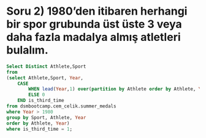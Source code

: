 # Soru 2) 1980’den itibaren herhangi bir spor grubunda üst üste 3 veya daha fazla madalya almış atletleri bulalım.
```SQL
Select Distinct Athlete,Sport
from
(select Athlete,Sport, Year,
    CASE
        WHEN lead(Year,1) over(partition by Athlete order by Athlete, Year) - Year = 4 and  lead(Year,2) over(partition by Athlete order by Athlete, Year) - Year = 8 THEN 1
        ELSE 0
    END is_third_time
from dsmbootcamp.cem_celik.summer_medals
where Year > 1980 
group by Sport, Athlete, Year
order by Athlete, Year)
where is_third_time = 1;
```
